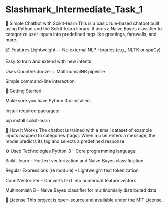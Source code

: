 # Slashmark_Intermediate_Task_1

🧠 Simple Chatbot with Scikit-learn
This is a basic rule-based chatbot built using Python and the Scikit-learn library. It uses a Naive Bayes classifier to categorize user inputs into predefined tags like greetings, farewells, and more.

📦 Features
Lightweight — No external NLP libraries (e.g., NLTK or spaCy)

Easy to train and extend with new intents

Uses CountVectorizer + MultinomialNB pipeline

Simple command-line interaction

🚀 Getting Started

Make sure you have Python 3.x installed.

Install required packages:

pip install scikit-learn

🧠 How It Works
The chatbot is trained with a small dataset of example inputs mapped to categories (tags). When a user enters a message, the model predicts its tag and selects a predefined response.

⚙️ Used Technologies
Python 3 – Core programming language

Scikit-learn – For text vectorization and Naive Bayes classification

Regular Expressions (re module) – Lightweight text tokenization

CountVectorizer – Converts text into numerical feature vectors

MultinomialNB – Naive Bayes classifier for multinomially distributed data

📜 License
This project is open-source and available under the MIT License.
